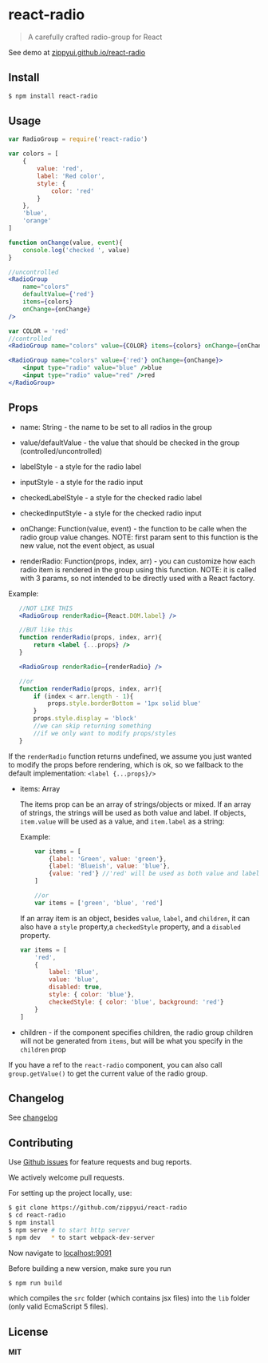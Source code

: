 # react-radio

> A carefully crafted radio-group for React

See demo at [zippyui.github.io/react-radio](http://zippyui.github.io/react-radio)

## Install

```sh
$ npm install react-radio
```

## Usage

```jsx
var RadioGroup = require('react-radio')

var colors = [
    {
        value: 'red',
        label: 'Red color',
        style: {
            color: 'red'
        }
    },
    'blue',
    'orange'
]

function onChange(value, event){
    console.log('checked ', value)
}

//uncontrolled
<RadioGroup
    name="colors"
    defaultValue={'red'}
    items={colors}
    onChange={onChange}
/>

var COLOR = 'red'
//controlled
<RadioGroup name="colors" value={COLOR} items={colors} onChange={onChange} />

<RadioGroup name="colors" value={'red'} onChange={onChange}>
    <input type="radio" value="blue" />blue
    <input type="radio" value="red" />red
</RadioGroup>
```

## Props

 * name: String - the name to be set to all radios in the group
 * value/defaultValue - the value that should be checked in the group (controlled/uncontrolled)
 * labelStyle - a style for the radio label
 * inputStyle - a style for the radio input

 * checkedLabelStyle - a style for the checked radio label
 * checkedInputStyle - a style for the checked radio input

 * onChange: Function(value, event) - the function to be calle when the radio group value changes. NOTE: first param sent to this function is the new value, not the event object, as usual

 * renderRadio: Function(props, index, arr) - you can customize how each radio item is rendered in the group using this function. NOTE: it is called with 3 params, so not intended to be directly used with a React factory.

 Example:
 ```jsx
    //NOT LIKE THIS
    <RadioGroup renderRadio={React.DOM.label} />

    //BUT like this
    function renderRadio(props, index, arr){
        return <label {...props} />
    }

    <RadioGroup renderRadio={renderRadio} />

    //or
    function renderRadio(props, index, arr){
        if (index < arr.length - 1){
            props.style.borderBottom = '1px solid blue'
        }
        props.style.display = 'block'
        //we can skip returning something
        //if we only want to modify props/styles
    }
 ```

 If the `renderRadio` function returns undefined, we assume you just wanted to modify the props before rendering, which is ok, so we fallback to the default implementation:
 `<label {...props}/>`

 * items: Array

    The items prop can be an array of strings/objects or mixed. If an array of strings, the strings will be used as both value and label. If objects, `item.value` will be used as a value, and `item.label` as a string:

    Example:
    ```js
        var items = [
            {label: 'Green', value: 'green'},
            {label: 'Blueish', value: 'blue'},
            {value: 'red'} //'red' will be used as both value and label
        ]

        //or
        var items = ['green', 'blue', 'red']
    ```

    If an array item is an object, besides `value`, `label`, and `children`, it can also have a `style` property,a `checkedStyle` property, and a `disabled` property.

    ```js
    var items = [
        'red',
        {
            label: 'Blue',
            value: 'blue',
            disabled: true,
            style: { color: 'blue'},
            checkedStyle: { color: 'blue', background: 'red'}
        }
    ]
    ```

 * children - if the component specifies children, the radio group children will not be generated from `items`, but will be what you specify in the `children` prop

If you have a ref to the `react-radio` component, you can also call `group.getValue()` to get the current value of the radio group.

## Changelog

See [changelog](./CHANGELOG.md)

## Contributing

Use [Github issues](https://github.com/zippyui/react-radio/issues) for feature requests and bug reports.

We actively welcome pull requests.

For setting up the project locally, use:

```sh
$ git clone https://github.com/zippyui/react-radio
$ cd react-radio
$ npm install
$ npm serve # to start http server
$ npm dev   * to start webpack-dev-server
```

Now navigate to [localhost:9091](http://localhost:9091/)

Before building a new version, make sure you run

```sh
$ npm run build
```
which compiles the `src` folder (which contains jsx files) into the `lib` folder (only valid EcmaScript 5 files).

## License

#### MIT